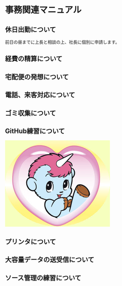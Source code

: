 # 事務関連マニュアル
## 休日出勤について
前日の昼までに上長と相談の上、社長に個別に申請します。
## 経費の精算について
## 宅配便の発想について
## 電話、来客対応について
## ゴミ収集について
## GitHub練習について
![ユニコ](img/unico.jpg)
## プリンタについて
## 大容量データの送受信について
## ソース管理の練習について
